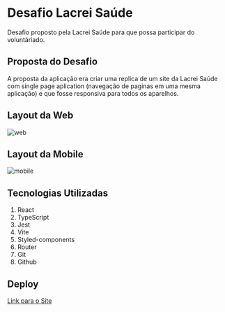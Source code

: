 # Desafio Lacrei Saúde

Desafio proposto pela Lacrei Saúde para que possa participar do voluntáriado. 

## Proposta do Desafio

A proposta da aplicação era criar uma replica de um site da Lacrei Saúde com single page aplication (navegação de paginas em uma mesma aplicação) e que fosse responsiva para todos os aparelhos.

## Layout da Web

![web](https://github.com/pedrohsilvah/front-end-lacrei/assets/124065912/f6f63a71-0812-48d0-ab2d-c0eb15eb5820)

## Layout da Mobile

![mobile](https://github.com/pedrohsilvah/front-end-lacrei/assets/124065912/3746e4ed-c36d-4a80-8b40-625170923859)

## Tecnologias Utilizadas
1. React
2. TypeScript
3. Jest
4. Vite
5. Styled-components
6. Router
7. Git
8. Github

## Deploy

[Link para o Site]([pedrohsilvah.github.io/front-end-lacrei/](https://pedrohsilvah.github.io/front-end-lacrei/)https://pedrohsilvah.github.io/front-end-lacrei/])
